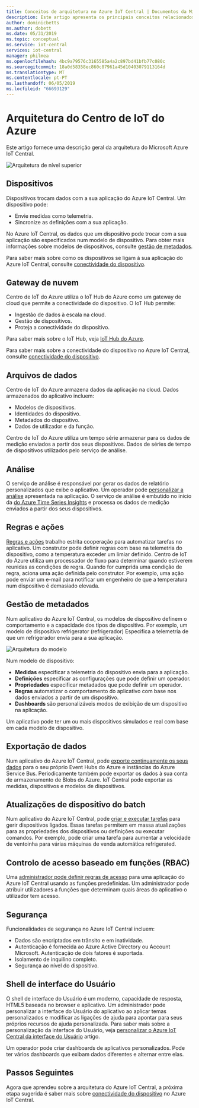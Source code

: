```yaml
---
title: Conceitos de arquitetura no Azure IoT Central | Documentos da Microsoft
description: Este artigo apresenta os principais conceitos relacionados a arquitetura do Azure IoT Central
author: dominicbetts
ms.author: dobett
ms.date: 05/31/2019
ms.topic: conceptual
ms.service: iot-central
services: iot-central
manager: philmea
ms.openlocfilehash: 4bc9a79576c3165585a4a2c897bd41bfb77c080c
ms.sourcegitcommit: 18a0d58358ec860c87961a45d10403079113164d
ms.translationtype: MT
ms.contentlocale: pt-PT
ms.lasthandoff: 06/05/2019
ms.locfileid: "66693129"
---
```

# <a name="azure-iot-central-architecture"></a>Arquitetura do Centro de IoT do Azure

Este artigo fornece uma descrição geral da arquitetura do Microsoft Azure IoT Central.

![Arquitetura de nível superior](media/concepts-architecture/architecture.png)

## <a name="devices"></a>Dispositivos

Dispositivos trocam dados com a sua aplicação do Azure IoT Central. Um dispositivo pode:

- Envie medidas como telemetria.
- Sincronize as definições com a sua aplicação.

No Azure IoT Central, os dados que um dispositivo pode trocar com a sua aplicação são especificados num modelo de dispositivo. Para obter mais informações sobre modelos de dispositivos, consulte [gestão de metadados](#metadata-management).

Para saber mais sobre como os dispositivos se ligam à sua aplicação do Azure IoT Central, consulte [conectividade do dispositivo](concepts-connectivity.md).

## <a name="cloud-gateway"></a>Gateway de nuvem

Centro de IoT do Azure utiliza o IoT Hub do Azure como um gateway de cloud que permite a conectividade do dispositivo. O IoT Hub permite:

- Ingestão de dados à escala na cloud.
- Gestão de dispositivos.
- Proteja a conectividade do dispositivo.

Para saber mais sobre o IoT Hub, veja [IoT Hub do Azure](https://docs.microsoft.com/azure/iot-hub/).

Para saber mais sobre a conectividade do dispositivo no Azure IoT Central, consulte [conectividade do dispositivo](concepts-connectivity.md).

## <a name="data-stores"></a>Arquivos de dados

Centro de IoT do Azure armazena dados da aplicação na cloud. Dados armazenados do aplicativo incluem:

- Modelos de dispositivos.
- Identidades do dispositivo.
- Metadados do dispositivo.
- Dados de utilizador e da função.

Centro de IoT do Azure utiliza um tempo série armazenar para os dados de medição enviados a partir dos seus dispositivos. Dados de séries de tempo de dispositivos utilizados pelo serviço de análise.

## <a name="analytics"></a>Análise

O serviço de análise é responsável por gerar os dados de relatório personalizados que exibe o aplicativo. Um operador pode [personalizar a análise](howto-create-analytics.md) apresentada na aplicação. O serviço de análise é embutido no início da [do Azure Time Series Insights](https://azure.microsoft.com/services/time-series-insights/) e processa os dados de medição enviados a partir dos seus dispositivos.

## <a name="rules-and-actions"></a>Regras e ações

[Regras e ações](howto-create-telemetry-rules.md) trabalho estrita cooperação para automatizar tarefas no aplicativo. Um construtor pode definir regras com base na telemetria do dispositivo, como a temperatura exceder um limiar definido. Centro de IoT do Azure utiliza um processador de fluxo para determinar quando estiverem reunidas as condições de regra. Quando for cumprida uma condição de regra, aciona uma ação definida pelo construtor. Por exemplo, uma ação pode enviar um e-mail para notificar um engenheiro de que a temperatura num dispositivo é demasiado elevada.

## <a name="metadata-management"></a>Gestão de metadados

Num aplicativo do Azure IoT Central, os modelos de dispositivo definem o comportamento e a capacidade dos tipos de dispositivo. Por exemplo, um modelo de dispositivo refrigerator (refrigerador) Especifica a telemetria de que um refrigerador envia para a sua aplicação.

![Arquitetura do modelo](media/concepts-architecture/template_architecture.png)

Num modelo de dispositivo:

- **Medidas** especificar a telemetria do dispositivo envia para a aplicação.
- **Definições** especificar as configurações que pode definir um operador.
- **Propriedades** especificar metadados que pode definir um operador.
- **Regras** automatizar o comportamento do aplicativo com base nos dados enviados a partir de um dispositivo.
- **Dashboards** são personalizáveis modos de exibição de um dispositivo na aplicação.

Um aplicativo pode ter um ou mais dispositivos simulados e real com base em cada modelo de dispositivo.

## <a name="data-export"></a>Exportação de dados

Num aplicativo do Azure IoT Central, pode [exporte continuamente os seus dados](howto-export-data-event-hubs-service-bus.md) para o seu próprio Event Hubs do Azure e instâncias do Azure Service Bus. Periodicamente também pode exportar os dados à sua conta de armazenamento de Blobs do Azure. IoT Central pode exportar as medidas, dispositivos e modelos de dispositivos.

## <a name="batch-device-updates"></a>Atualizações de dispositivo do batch

Num aplicativo do Azure IoT Central, pode [criar e executar tarefas](howto-run-a-job.md) para gerir dispositivos ligados. Essas tarefas permitem em massa atualizações para as propriedades dos dispositivos ou definições ou executar comandos. Por exemplo, pode criar uma tarefa para aumentar a velocidade de ventoinha para várias máquinas de venda automática refrigerated.

## <a name="role-based-access-control-rbac"></a>Controlo de acesso baseado em funções (RBAC)

Uma [administrador pode definir regras de acesso](howto-administer.md) para uma aplicação do Azure IoT Central usando as funções predefinidas. Um administrador pode atribuir utilizadores a funções que determinam quais áreas do aplicativo o utilizador tem acesso.

## <a name="security"></a>Segurança

Funcionalidades de segurança no Azure IoT Central incluem:

- Dados são encriptados em trânsito e em inatividade.
- Autenticação é fornecida ao Azure Active Directory ou Account Microsoft. Autenticação de dois fatores é suportada.
- Isolamento de inquilino completo.
- Segurança ao nível do dispositivo.

## <a name="ui-shell"></a>Shell de interface do Usuário

O shell de interface do Usuário é um moderno, capacidade de resposta, HTML5 baseada no browser e aplicativo.
Um administrador pode personalizar a interface do Usuário do aplicativo ao aplicar temas personalizados e modificar as ligações de ajuda para apontar para seus próprios recursos de ajuda personalizada. Para saber mais sobre a personalização da interface do Usuário, veja [personalizar o Azure IoT Central da interface do Usuário](howto-customize-ui.md) artigo.

Um operador pode criar dashboards de aplicativos personalizados. Pode ter vários dashboards que exibam dados diferentes e alternar entre elas.

## <a name="next-steps"></a>Passos Seguintes

Agora que aprendeu sobre a arquitetura do Azure IoT Central, a próxima etapa sugerida é saber mais sobre [conectividade do dispositivo](concepts-connectivity.md) no Azure IoT Central.